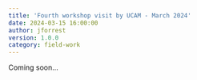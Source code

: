 ```yaml
---
title: 'Fourth workshop visit by UCAM - March 2024'
date: 2024-03-15 16:00:00 
author: jforrest
version: 1.0.0
category: field-work
---
```


Coming soon...
